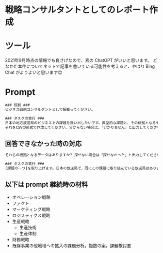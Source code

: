 # 戦略コンサルタントとしてのレポート作成

# ツール

2021年9月時点の情報でも良さげなので、素の ChatGPT がいいと思います。
どなかた本件についてネットで記事を書いている可能性を考えると、やはり Bing Chat がよりよいと思います😊

# Prompt

```cmd
### 役割 ### 
ビジネス戦略コンサルタントとして振舞ってください。

### タスクの実行 ### 
日本の地方放送局のビジネス上の課題を洗い出したいです。典型的な課題と、その根拠となるデータを、リストアップしてください。
それをCSVの形式で作成してください。分からない場合は、「分かりません」と出力してください。
```

## 回答できなかった時の対応
```cmd
それらの根拠となるデータはありますか? 探せない場合は「探せなかった」と出力してください。
```

```cmd
### タスクの実行 ###
[課題の一つ]を取り上げます。日本の放送局で、既にこの課題に取り組んでいる放送局はありますか? 無かったら「無いです」と出力してください。
```

## 以下は prompt 継続時の材料 ###

- オペレーション戦略
- ファクト
- マーケティング戦略
- ロジスティクス戦略
- 生産戦略
    - 生産技術
    - 生産体制
- 財務戦略
- 既存事業の他地域への拡大の課題分析。複数の案。課題検討要